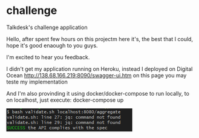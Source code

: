# challenge
Talkdesk's challenge application


Hello,
after spent few hours on this projectm here it's, the best that I could, hope it's good enaough to you guys.

I'm excited to hear you feedback.

I didn't get my application running on Heroku, instead I deployed on Digital Ocean
http://138.68.166.219:8090/swagger-ui.htm
on this page you may teste my implementation

And I'm also provinding it using docker/docker-compose to run locally, 
to on localhost, just execute: docker-compose up

![validate.sh](validate-sh.PNG "Result Validate.sh")
